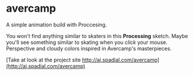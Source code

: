 avercamp
========

A simple animation build with Proccesing.

You won't find anything similar to skaters in this **Processing** sketch. 
Maybe you'll see something similar to skating when you *click* your mouse. Perspective and cloudy 
colors inspired in Avercamp's masterpieces.

[Take at look at the project site http://aj.spadial.com/avercamp](http://aj.spadial.com/avercamp)

